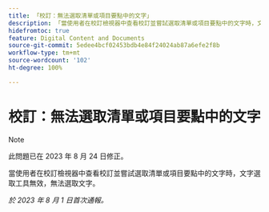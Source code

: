 ```yaml
---
title: 「校訂：無法選取清單或項目要點中的文字」
description: 「當使用者在校訂檢視器中查看校訂並嘗試選取清單或項目要點中的文字時，文字選取工具無效，無法選取文字。」
hidefromtoc: true
feature: Digital Content and Documents
source-git-commit: 5edee4bcf02453bdb4e84f24024ab87a6efe2f8b
workflow-type: tm+mt
source-wordcount: '102'
ht-degree: 100%

---
```



# 校訂：無法選取清單或項目要點中的文字

<!--WF and WFP TOCs-->

>[!NOTE]
>
>此問題已在 2023 年 8 月 24 日修正。

當使用者在校訂檢視器中查看校訂並嘗試選取清單或項目要點中的文字時，文字選取工具無效，無法選取文字。

_於 2023 年 8 月 1 日首次通報。_

